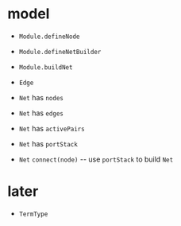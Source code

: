 # model

- `Module.defineNode`
- `Module.defineNetBuilder`
- `Module.buildNet`

- `Edge`

- `Net` has `nodes`
- `Net` has `edges`
- `Net` has `activePairs`
- `Net` has `portStack`

- `Net` `connect(node)` -- use `portStack` to build `Net`

# later

- `TermType`
